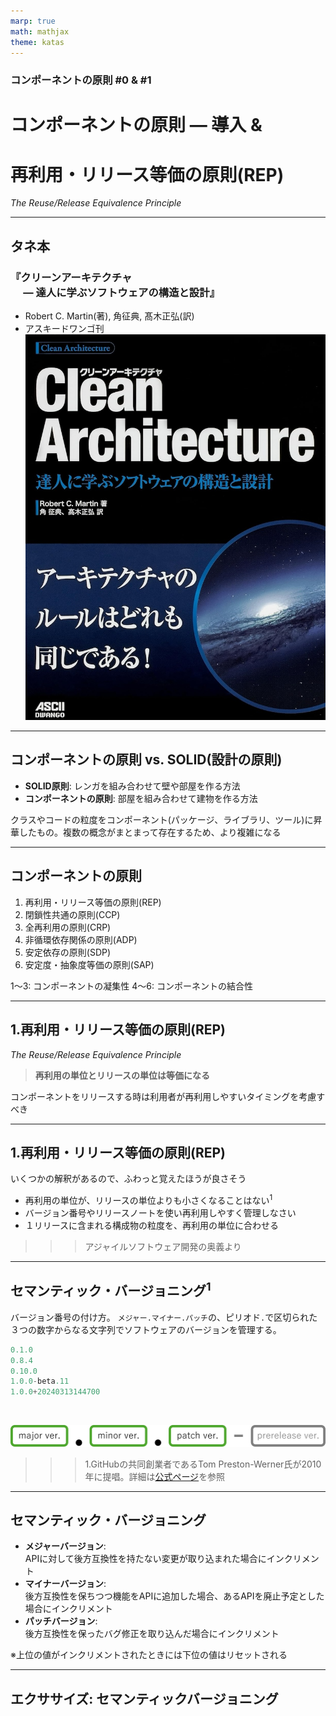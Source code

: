 ```yaml
---
marp: true
math: mathjax
theme: katas
---
```

<!-- 
size: 16:9
paginate: true
-->
<!-- header: 勉強会# ― エンジニアとしての解像度を高めるための勉強会-->

### コンポーネントの原則 #0 & #1

# コンポーネントの原則 ― 導入 &

# 再利用・リリース等価の原則(REP)
_The Reuse/Release Equivalence Principle_

---
## タネ本

### 『クリーンアーキテクチャ<br>　 ― 達人に学ぶソフトウェアの構造と設計』
* Robert C. Martin(著), 角征典, 髙木正弘(訳)
* アスキードワンゴ刊
![bg right:30% 90%](assets/07-cleanarchitecture.jpg)

---

## コンポーネントの原則 vs. SOLID(設計の原則)

* **SOLID原則**: レンガを組み合わせて壁や部屋を作る方法
* **コンポーネントの原則**: 部屋を組み合わせて建物を作る方法

クラスやコードの粒度をコンポーネント(パッケージ、ライブラリ、ツール)に昇華したもの。複数の概念がまとまって存在するため、より複雑になる

<!-- SOLIDをスケールさせるだけのものもあれば、部屋と建物の関係と同じようにSOLIDだけではない方法も存在する -->

---

## コンポーネントの原則

1. 再利用・リリース等価の原則(REP)
2. 閉鎖性共通の原則(CCP)
3. 全再利用の原則(CRP)
4. 非循環依存関係の原則(ADP)
5. 安定依存の原則(SDP)
6. 安定度・抽象度等価の原則(SAP)

1〜3: コンポーネントの凝集性
4〜6: コンポーネントの結合性

---

## 1.再利用・リリース等価の原則(REP)
_The Reuse/Release Equivalence Principle_

> **再利用の単位とリリースの単位は等価になる**

コンポーネントをリリースする時は利用者が再利用しやすいタイミングを考慮すべき


---

## 1.再利用・リリース等価の原則(REP)

いくつかの解釈があるので、ふわっと覚えたほうが良さそう

* 再利用の単位が、リリースの単位よりも小さくなることはない$^1$
* バージョン番号やリリースノートを使い再利用しやすく管理しなさい
* １リリースに含まれる構成物の粒度を、再利用の単位に合わせる

>>> アジャイルソフトウェア開発の奥義より

<!-- コンポーネント、ライブラリ、あるいはより抽象化したツールやアプリなどのように、自分たち以外の人間が使用することを考えるようにしましょう、という原則。再利用という言葉は、よくあるクラスを別の場所で再利用するというだけの話ではなく、あるライブラリを使っている人たちが、そのライブラリの依存バージョンを上げるというのも再利用の範疇に入る。

そのためには守るべきルールがいくつかあって、
* １つ目の話は、コンポーネント内のあるクラスだけver0.9を使い、このクラスにはver1.2を使うといったリリース以上の粒度を使い分けないと使用者の目的が果たせないという事態は避けるべき
* ２つ目は使用者が新しいバージョンを取り入れても良いかどうかを考えなさい
* ３つ目は、コンポーネントの中に含まれるものが利用者の再利用目的とぜんぜん関係ないものをコンポーネントの構成物に混ぜ込まない
というルールを守ることになる。 -->

---

## セマンティック・バージョニング$^1$

バージョン番号の付け方。
`メジャー.マイナー.パッチ`の、ピリオド`.`で区切られた３つの数字からなる文字列でソフトウェアのバージョンを管理する。

```py
0.1.0
0.8.4
0.10.0
1.0.0-beta.11
1.0.0+20240313144700
```
<br>

![center width:768px](assets/07-semantic_ver.png)

>>> 1.GitHubの共同創業者であるTom Preston-Werner氏が2010年に提唱。詳細は[公式ページ](https://semver.org/lang/ja/spec/v2.0.0.html)を参照

<!-- URLをチャットにも貼り付ける -->

---
## セマンティック・バージョニング

* **メジャーバージョン**:<br> APIに対して後方互換性を持たない変更が取り込まれた場合にインクリメント
* **マイナーバージョン**:<br> 後方互換性を保ちつつ機能をAPIに追加した場合、あるAPIを廃止予定とした場合にインクリメント
* **パッチバージョン**:<br> 後方互換性を保ったバグ修正を取り込んだ場合にインクリメント

※上位の値がインクリメントされたときには下位の値はリセットされる

<!-- 馴染みの深いバージョン体系であるため、一度見ておいた方が良い。コメント欄にもURLを貼り付けること -->

---

## エクササイズ: セマンティックバージョニング